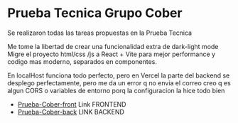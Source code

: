 # Prueba Tecnica Grupo Cober

Se realizaron todas las tareas propuestas en la Prueba Tecnica

Me tome la libertad de crear una funcionalidad extra de dark-light mode
Migre el proyecto html/css /js a React + Vite para mejor performance y codigo mas moderno, separados en componentes.

En localHost funciona todo perfecto, pero en Vercel la parte del backend se desplego perfectamente, pero me da un error q no envia el correo creo q es algun CORS o variables de entorno porq la configuracion la hice todo bien

- [Prueba-Cober-front](https://cober-front.vercel.app/) Link FRONTEND
- [Prueba-Cober-back](https://vercel.com/germanp007s-projects/cober-backend/2zJo8CZo9RipsX4mz9i1Pyuca62H/source) LINK BACKEND
